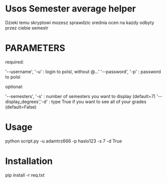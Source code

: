 # Usos Semester average helper
Dzieki temu skryptowi mozesz sprawdzic srednia ocen na kazdy odbyty przez ciebie semestr

# PARAMETERS
required:

'--username',  '-u'       : login to polsl, without @...'
'--password',  '-p'       : password to polsl

optional:

'--semesters', '-s'       : number of semesters you want to display (default=7)
'--display_degrees','-d'  : type True if you want to see all of your grades (default=False)

# Usage

python script.py -u adamtrz666 -p haslo123 -s 7 -d True

# Installation
pip install -r req.txt

